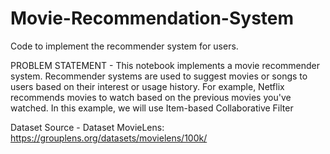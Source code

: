 # Movie-Recommendation-System
Code to implement the recommender system for users.

PROBLEM STATEMENT -
This notebook implements a movie recommender system.
Recommender systems are used to suggest movies or songs to users based on their interest or usage history.
For example, Netflix recommends movies to watch based on the previous movies you've watched.
In this example, we will use Item-based Collaborative Filter

Dataset Source - 
Dataset MovieLens: https://grouplens.org/datasets/movielens/100k/
